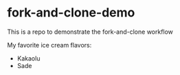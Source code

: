 # fork-and-clone-demo

This is a repo to demonstrate the fork-and-clone workflow

My favorite ice cream flavors:

- Kakaolu
- Sade
